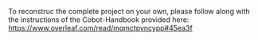To reconstruc the complete project on your own, please follow along with the instructions of the Cobot-Handbook provided here:
https://www.overleaf.com/read/mqmctpyncypp#45ea3f

